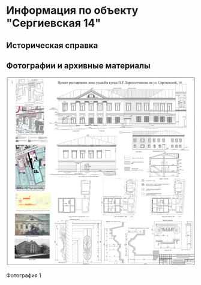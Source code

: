 # Информация по объекту "Сергиевская 14"

## Историческая справка

## Фотографии и архивные материалы

![1](/BuidingsInfo/a77c24cd-c3a4-4122-8937-f49f0c91c769/1_Compressed.jpg)

Фотография 1

